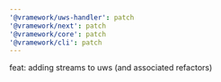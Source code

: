 ```yaml
---
'@vramework/uws-handler': patch
'@vramework/next': patch
'@vramework/core': patch
'@vramework/cli': patch
---
```


feat: adding streams to uws (and associated refactors)
